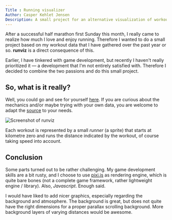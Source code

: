 ```yaml
---
Title : Running visualizer
Author: Casper Kehlet Jensen
Description: A small project for an alternative visualization of workouts (running)
---
```


After a successful half marathon first Sunday this month, I really came to
realize how much I love and enjoy running. Therefore I wanted to do a small
project based on my workout data that I have gathered over the past year or so.
__runviz__ is a direct consequence of this.

Earlier, I have tinkered with game development, but recently I haven't really
prioritized it &mdash; a development that I'm not entirely satisfied with.
Therefore I decided to combine the two passions and do this small project.

## So, what is it really?
Well, you could go and see for yourself [here](/runviz).
If you are curious about the mechanics and/or maybe trying with your own data,
you are welcome to adapt the [source](https://github.com/SneManden/runviz) to
your needs.

![Screenshot of runviz](/static/img/blogimages/runviz-screenshot.png)

Each workout is represented by a small *runner* (a sprite) that starts at
kilometre zero and runs the distance indicated by the workout, of course
taking speed into account.

## Conclusion
Some parts turned out to be rather challenging. My game development skills are
a bit rusty, and I choose to use [pixi.js](https://github.com/pixijs/pixi.js)
as rendering engine, which is quite bare bones (not a complete game framework,
rather lightweight engine / library).
Also, *Javascript*. Enough said.

I would have liked to add nicer graphics, especially regarding the background
and atmosphere. The background is great, but does not quite have the right
dimensions for a proper parallax scrolling background. More background layers
of varying distances would be awesome.
